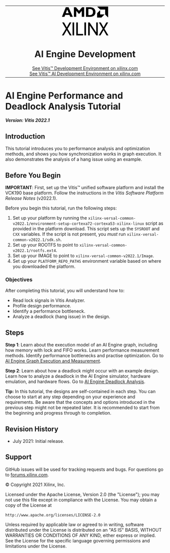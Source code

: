 ﻿</table>
<table class="sphinxhide" width="100%">
 <tr width="100%">
    <td align="center"><img src="https://raw.githubusercontent.com/Xilinx/Image-Collateral/main/xilinx-logo.png" width="30%"/><h1>AI Engine Development</h1>
    <a href="https://www.xilinx.com/products/design-tools/vitis.html">See Vitis™ Development Environment on xilinx.com</br></a>
    <a href="https://www.xilinx.com/products/design-tools/vitis/vitis-ai.html">See Vitis™ AI Development Environment on xilinx.com</a>
    </td>
 </tr>
</table>

# AI Engine Performance and Deadlock Analysis Tutorial

***Version: Vitis 2022.1***

## Introduction

This tutorial introduces you to performance analysis and optimization methods, and shows you how synchronization works in graph execution. It also demonstrates the analysis of a hang issue using an example.

## Before You Begin

**IMPORTANT**: First, set up the Vitis™ unified software platform and install the VCK190 base platform. Follow the instructions in the *Vitis Software Platform Release Notes* (v2022.1).

Before you begin this tutorial, run the following steps:

1. Set up your platform by running the `xilinx-versal-common-v2022.1/environment-setup-cortexa72-cortexa53-xilinx-linux` script as provided in the platform download. This script sets up the `SYSROOT` and `CXX` variables. If the script is not present, you _must_ run `xilinx-versal-common-v2022.1/sdk.sh`.
2. Set up your ROOTFS to point to `xilinx-versal-common-v2022.1/rootfs.ext4`. 
3. Set up your IMAGE to point to `xilinx-versal-common-v2022.1/Image`.
4. Set up your `PLATFORM_REPO_PATHS` environment variable based on where you downloaded the platform.

### Objectives

After completing this tutorial, you will understand how to:

- Read lock signals in Vitis Analyzer.
- Profile design performance.
- Identify a performance bottleneck.
- Analyze a deadlock (hang issue) in the design.

## Steps

**Step 1**: Learn about the execution model of an AI Engine graph, including how memory with lock and FIFO works. Learn performance measurement methods. Identify performance bottlenecks and practise optimization. Go to [AI Engine Graph Execution and Measurement](./aie_execution_measurement.md).

**Step 2**: Learn about how a deadlock might occur with an example design. Learn how to analyze a deadlock in the AI Engine simulator, hardware emulation, and hardware flows. Go to [AI Engine Deadlock Analysis](./aie_hang_analysis.md).

**Tip:** In this tutorial, the designs are self-contained in each step. You can choose to start at any step depending on your experience and requirements. Be aware that the concepts and options introduced in the previous step might not be repeated later. It is recommended to start from the beginning and progress through to completion.

## Revision History

- July 2021: Initial release.

## Support

GitHub issues will be used for tracking requests and bugs. For questions go to [forums.xilinx.com](http://forums.xilinx.com/).

© Copyright 2021 Xilinx, Inc.

Licensed under the Apache License, Version 2.0 (the "License"); you may not use this file except in compliance with the License. You may obtain a copy of the License at

  ```
  http://www.apache.org/licenses/LICENSE-2.0
  ```

Unless required by applicable law or agreed to in writing, software distributed under the License is distributed on an "AS IS" BASIS, WITHOUT WARRANTIES OR CONDITIONS OF ANY KIND, either express or implied. See the License for the specific language governing permissions and limitations under the License.
